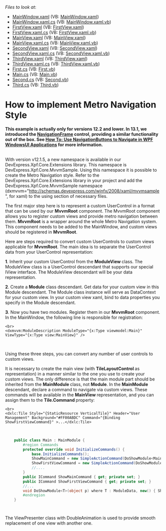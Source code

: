 <!-- default file list -->
*Files to look at*:

* [MainWindow.xaml](./CS/MainWindow.xaml) (VB: [MainWindow.xaml](./VB/MainWindow.xaml))
* [MainWindow.xaml.cs](./CS/MainWindow.xaml.cs) (VB: [MainWindow.xaml.vb](./VB/MainWindow.xaml.vb))
* [FirstView.xaml](./CS/View/FirstView.xaml) (VB: [FirstView.xaml](./VB/View/FirstView.xaml))
* [FirstView.xaml.cs](./CS/View/FirstView.xaml.cs) (VB: [FirstView.xaml.vb](./VB/View/FirstView.xaml.vb))
* [MainView.xaml](./CS/View/MainView.xaml) (VB: [MainView.xaml](./VB/View/MainView.xaml))
* [MainView.xaml.cs](./CS/View/MainView.xaml.cs) (VB: [MainView.xaml.vb](./VB/View/MainView.xaml.vb))
* [SecondView.xaml](./CS/View/SecondView.xaml) (VB: [SecondView.xaml](./VB/View/SecondView.xaml))
* [SecondView.xaml.cs](./CS/View/SecondView.xaml.cs) (VB: [SecondView.xaml.vb](./VB/View/SecondView.xaml.vb))
* [ThirdView.xaml](./CS/View/ThirdView.xaml) (VB: [ThirdView.xaml](./VB/View/ThirdView.xaml))
* [ThirdView.xaml.cs](./CS/View/ThirdView.xaml.cs) (VB: [ThirdView.xaml.vb](./VB/View/ThirdView.xaml.vb))
* [First.cs](./CS/ViewModel/First.cs) (VB: [First.vb](./VB/ViewModel/First.vb))
* [Main.cs](./CS/ViewModel/Main.cs) (VB: [Main.vb](./VB/ViewModel/Main.vb))
* [Second.cs](./CS/ViewModel/Second.cs) (VB: [Second.vb](./VB/ViewModel/Second.vb))
* [Third.cs](./CS/ViewModel/Third.cs) (VB: [Third.vb](./VB/ViewModel/Third.vb))
<!-- default file list end -->
# How to implement Metro Navigation Style


<p><strong>This example is actually only for versions 12.2 and lower. In 13.1, we introduced the </strong><a href="https://documentation.devexpress.com/#WPF/clsDevExpressXpfWindowsUINavigationFrametopic"><strong>NavigationFrame</strong></a><strong> control, providing a similar functionality out of the box. See </strong><a href="https://www.devexpress.com/Support/Center/p/E4663"><strong>How To: Use NavigationButtons to Navigate in WPF WindowsUI Applications</strong></a><strong> for more information.</strong></p>
<p><br />With version v12.1.5, a new namespace is available in our DevExpress.Xpf.Core.Extensions library. This namespace is DevExpress.Xpf.Core.MvvmSample. Using this namespace it is possible to create the Metro Navigation style. Refer to the DevExpress.Xpf.Core.Extensions library in your project and add the DevExpress.Xpf.Core.MvvmSample namespace (dxmvvm="<a href="http://schemas.devexpress.com/winfx/2008/xaml/mvvmsample">http://schemas.devexpress.com/winfx/2008/xaml/mvvmsample</a>", for xaml) to the using section of necessary files.</p>
<p>The first major step here is to represent a custom UserControl in a format that can be used by our <strong>MvvmRoot</strong> component. The MvvmRoot component allows you to register custom views and provide metro navigation between them.<strong> MvvmRoot</strong> is a wrapper around the whole Metro Navigation system. This component needs to be added to the MainWindow, and custom views should be registered in <strong>MvvmRoot</strong>.</p>
<p>Here are steps required to convert custom UserControls to custom views applicable for <strong>MvvmRoot</strong>. The main idea is to separate the UserControl data from your UserControl representation:</p>
<p><strong>1</strong>. Inherit your custom UserControl from the <strong>ModuleView </strong>class. The ModuleView class is a UserControl descendant that supports our special IView interface. The ModuleView descendant will be your data representation.</p>
<p><strong>2</strong>. Create a <strong>Module</strong> class descendant. Get data for your custom view in this Module descendant. The Module class instance will serve as DataContext for your custom view. In your custom view xaml, bind to data properties you specify in the Module descendant.</p>
<p><strong>3</strong>. Now you have two modules. Register them in our <strong>MvvmRoot</strong> component. In the MainWindow, the following line is responsible for registration:</p>


```xaml
<br>
<dxmvvm:ModuleDescription ModuleType="{x:Type viewmodel:Main}" ViewType="{x:Type view:MainView}" />
```


<br />
<p>Using these three steps, you can convert any number of user controls to custom views.</p>
<p>It is necessary to create the main view (with <strong>TileLayoutControl </strong>as representation) in a manner similar to the one you use to create your custom views. The only difference is that the main module part should be inherited from the <strong>MainModule </strong>class, not <strong>Module</strong>. In the <strong>MainModule </strong>descendant, declare a command to navigate via custom views. These commands will be available in the <strong>MainView </strong>representation, and you can assign them to the <strong>Tile.Command </strong>property:</p>


```xaml
<br>
<dxlc:Tile Style="{StaticResource VerticalTile}" Header="User Management" Background="#FF00ABDC" Command="{Binding ShowFirstViewCommand}" >...</dxlc:Tile>
```


<br />


```cs
    public class Main : MainModule {
        #region Commands
        protected override void InitializeCommands() {
            base.InitializeCommands();
            ShowMainCommand = new SimpleActionCommand(DoShowModule<MainData>);
            ShowFirstViewCommand = new SimpleActionCommand(DoShowModule<FirstData>);
            //....
        }
        public ICommand ShowMainCommand { get; private set; }
        public ICommand ShowFirstViewCommand { get; private set; }
        //...
        void DoShowModule<T>(object p) where T : ModuleData, new() { ShowModule<T>(p); }
        #endregion
    }




```


<p>The ViewPresenter class with DoubleAnimation is used to provide smooth replacement of one view with another one.</p>

<br/>


